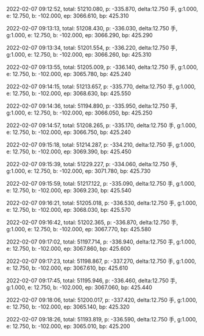 2022-02-07 09:12:52, total: 51210.080, p: -335.870, delta:12.750 手, g:1.000, e: 12.750, b: -102.000, ep: 3066.610, bp: 425.310

2022-02-07 09:13:13, total: 51208.430, p: -336.030, delta:12.750 手, g:1.000, e: 12.750, b: -102.000, ep: 3066.290, bp: 425.290

2022-02-07 09:13:34, total: 51201.554, p: -336.220, delta:12.750 手, g:1.000, e: 12.750, b: -102.000, ep: 3066.260, bp: 425.310

2022-02-07 09:13:55, total: 51205.009, p: -336.140, delta:12.750 手, g:1.000, e: 12.750, b: -102.000, ep: 3065.780, bp: 425.240

2022-02-07 09:14:15, total: 51213.657, p: -335.770, delta:12.750 手, g:1.000, e: 12.750, b: -102.000, ep: 3068.630, bp: 425.550

2022-02-07 09:14:36, total: 51194.890, p: -335.950, delta:12.750 手, g:1.000, e: 12.750, b: -102.000, ep: 3066.050, bp: 425.250

2022-02-07 09:14:57, total: 51208.265, p: -335.170, delta:12.750 手, g:1.000, e: 12.750, b: -102.000, ep: 3066.750, bp: 425.240

2022-02-07 09:15:18, total: 51214.287, p: -334.210, delta:12.750 手, g:1.000, e: 12.750, b: -102.000, ep: 3069.390, bp: 425.450

2022-02-07 09:15:39, total: 51229.227, p: -334.060, delta:12.750 手, g:1.000, e: 12.750, b: -102.000, ep: 3071.780, bp: 425.730

2022-02-07 09:15:59, total: 51217.122, p: -335.090, delta:12.750 手, g:1.000, e: 12.750, b: -102.000, ep: 3069.230, bp: 425.540

2022-02-07 09:16:21, total: 51205.018, p: -336.530, delta:12.750 手, g:1.000, e: 12.750, b: -102.000, ep: 3068.030, bp: 425.570

2022-02-07 09:16:42, total: 51202.365, p: -336.870, delta:12.750 手, g:1.000, e: 12.750, b: -102.000, ep: 3067.770, bp: 425.580

2022-02-07 09:17:02, total: 51197.714, p: -336.940, delta:12.750 手, g:1.000, e: 12.750, b: -102.000, ep: 3067.860, bp: 425.600

2022-02-07 09:17:23, total: 51198.867, p: -337.270, delta:12.750 手, g:1.000, e: 12.750, b: -102.000, ep: 3067.610, bp: 425.610

2022-02-07 09:17:45, total: 51195.946, p: -336.460, delta:12.750 手, g:1.000, e: 12.750, b: -102.000, ep: 3067.060, bp: 425.440

2022-02-07 09:18:06, total: 51200.017, p: -337.420, delta:12.750 手, g:1.000, e: 12.750, b: -102.000, ep: 3065.140, bp: 425.320

2022-02-07 09:18:26, total: 51193.819, p: -336.590, delta:12.750 手, g:1.000, e: 12.750, b: -102.000, ep: 3065.010, bp: 425.200